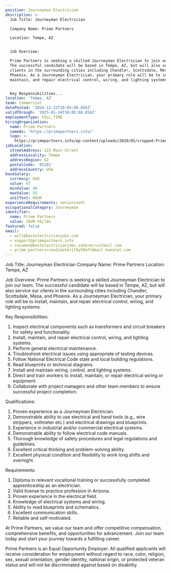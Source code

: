 ```yaml
---
position: Journeyman Electrician
description: >-
  Job Title: Journeyman Electrician

  Company Name: Prime Partners

  Location: Tempe, AZ 


  Job Overview:

  Prime Partners is seeking a skilled Journeyman Electrician to join our team.
  The successful candidate will be based in Tempe, AZ, but will also service our
  clients in the surrounding cities including Chandler, Scottsdale, Mesa, and
  Phoenix. As a Journeyman Electrician, your primary role will be to install,
  maintain, and repair electrical control, wiring, and lighting systems. 


  Key Responsibilities...
location: 'Tempe, AZ'
team: Commercial
datePosted: '2024-12-22T10:05:08.856Z'
validThrough: '2025-01-24T10:05:08.856Z'
employmentType: FULL_TIME
hiringOrganization:
  name: Prime Partners
  sameAs: 'https://primepartners.info/'
  logo: >-
    https://primepartners.info/wp-content/uploads/2020/05/cropped-Prime-Partners-Logo-NO-BG-1-1.png
jobLocation:
  streetAddress: 123 Main Street
  addressLocality: Tempe
  addressRegion: AZ
  postalCode: '85281'
  addressCountry: USA
baseSalary:
  currency: USD
  value: 47
  minValue: 40
  maxValue: 55
  unitText: HOUR
experienceRequirements: seniorLevel
occupationalCategory: Journeyman
identifier:
  name: Prime Partners
  value: JOUR-t6jl8n
featured: false
email:
  - will@bestelectricianjobs.com
  - support@primepartners.info
  - resumes@bestelectricianjobs.zohorecruitmail.com
  - prime.partners+candidate+jl6y59w7r@mail.manatal.com
---
```




Job Title: Journeyman Electrician
Company Name: Prime Partners
Location: Tempe, AZ 

Job Overview:
Prime Partners is seeking a skilled Journeyman Electrician to join our team. The successful candidate will be based in Tempe, AZ, but will also service our clients in the surrounding cities including Chandler, Scottsdale, Mesa, and Phoenix. As a Journeyman Electrician, your primary role will be to install, maintain, and repair electrical control, wiring, and lighting systems. 

Key Responsibilities:

1. Inspect electrical components such as transformers and circuit breakers for safety and functionality.
2. Install, maintain, and repair electrical control, wiring, and lighting systems.
3. Perform general electrical maintenance.
4. Troubleshoot electrical issues using appropriate of testing devices.
5. Follow National Electrical Code state and local building regulations.
6. Read blueprints or technical diagrams.
7. Install and maintain wiring, control, and lighting systems.
8. Direct and train workers to install, maintain, or repair electrical wiring or equipment.
9. Collaborate with project managers and other team members to ensure successful project completion.

Qualifications:

1. Proven experience as a Journeyman Electrician.
2. Demonstrable ability to use electrical and hand tools (e.g., wire strippers, voltmeter etc.) and electrical drawings and blueprints.
3. Experience in industrial and/or commercial electrical systems.
4. Demonstrable ability to follow electrical code manuals.
5. Thorough knowledge of safety procedures and legal regulations and guidelines.
6. Excellent critical thinking and problem-solving ability.
7. Excellent physical condition and flexibility to work long shifts and overnight.

Requirements:

1. Diploma in relevant vocational training or successfully completed apprenticeship as an electrician.
2. Valid license to practice profession in Arizona.
3. Proven experience in the electrical field.
4. Knowledge of electrical systems and wiring.
5. Ability to read blueprints and schematics.
6. Excellent communication skills.
7. Reliable and self-motivated.

At Prime Partners, we value our team and offer competitive compensation, comprehensive benefits, and opportunities for advancement. Join our team today and start your journey towards a fulfilling career. 

Prime Partners is an Equal Opportunity Employer. All qualified applicants will receive consideration for employment without regard to race, color, religion, sex, sexual orientation, gender identity, national origin, or protected veteran status and will not be discriminated against based on disability.
